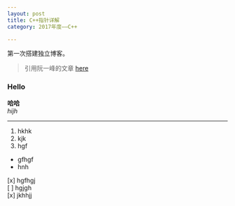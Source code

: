 ```yaml
---
layout: post
title: C++指针详解
category: 2017年度——C++

---
```


第一次搭建独立博客。
> 引用阮一峰的文章 [here](http://www.hit.edu.cn)

### Hello

**哈哈**  
*hijh*

***  

1. hkhk  
2. kjk  
3. hgf  
 
* gfhgf  
* hnh  

[x] hgfhgj  
[ ] hgjgh  
[x]  jkhhjj